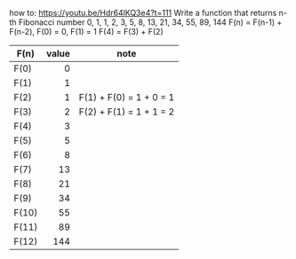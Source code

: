 how to: https://youtu.be/Hdr64lKQ3e4?t=111
Write a function that returns n-th Fibonacci number
0, 1, 1, 2, 3, 5, 8, 13, 21, 34, 55, 89, 144
F(n) = F(n-1) + F(n-2), F(0) = 0, F(1) = 1
F(4) = F(3) + F(2)

F(n)  | value | note
--    | --: | --
F(0)  |   0 |
F(1)  |   1 |
F(2)  |   1 | F(1) + F(0) = 1 + 0 = 1
F(3)  |   2 | F(2) + F(1) = 1 + 1 = 2
F(4)  |   3 |
F(5)  |   5 |
F(6)  |   8 |
F(7)  |  13 |
F(8)  |  21 |
F(9)  |  34 |
F(10) |  55 |
F(11) |  89 |
F(12) | 144 |